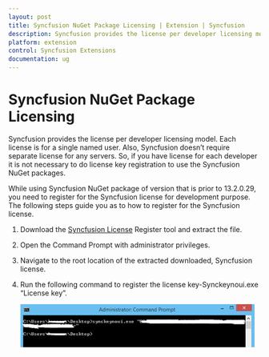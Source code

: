 ```yaml
---
layout: post
title: Syncfusion NuGet Package Licensing | Extension | Syncfusion
description: Syncfusion provides the license per developer licensing model. Each license is for a single named user. Also, Syncfusion doesn’t require separate license for any servers. So, if you have license for each developer it is not necessary to do license key registration to use the Syncfusion NuGet packages 
platform: extension
control: Syncfusion Extensions
documentation: ug
---
```


# Syncfusion NuGet Package Licensing 

Syncfusion provides the license per developer licensing model. Each license is for a single named user. Also, Syncfusion doesn’t require separate license for any servers. So, if you have license for each developer it is not necessary to do license key registration to use the Syncfusion NuGet packages. 

While using Syncfusion NuGet package of version that is prior to 13.2.0.29, you need to register for the Syncfusion license for development purpose. The following steps guide you as to how to register for the Syncfusion license.

1. Download the [Syncfusion License](http://files2.syncfusion.com/Installs/Support/KB/RegisterProductkeyinBuildMachine.zip) Register tool and extract the file. 
2. Open the Command Prompt with administrator privileges.
3. Navigate to the root location of the extracted downloaded, Syncfusion license.
4. Run the following command to register the license key-Synckeynoui.exe “License key”.

   ![](Register-the-Syncfusion-License-key_images/Register-the-Syncfusion-License-key_img1.png)



